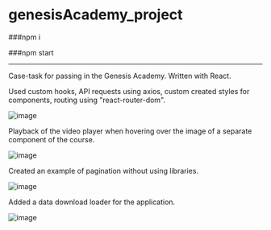 # genesisAcademy_project
###npm i

###npm start

****************************************************************

Case-task for passing in the Genesis Academy. Written with React.

Used custom hooks, API requests using axios, custom created styles for components, routing using "react-router-dom".

![image](https://user-images.githubusercontent.com/94392546/226565778-d0aed2e7-9ef9-420c-bfe7-78f4b17cf870.png)

Playback of the video player when hovering over the image of a separate component of the course.

![image](https://user-images.githubusercontent.com/94392546/226566193-89258063-30ed-478b-8c12-cc9d72968a11.png)

Created an example of pagination without using libraries.

![image](https://user-images.githubusercontent.com/94392546/226566264-369e4d90-fe3d-4442-a207-368996a0c45e.png)

Added a data download loader for the application.

![image](https://user-images.githubusercontent.com/94392546/226568113-36e16859-2324-4d49-a57a-91c896360ebd.png)



